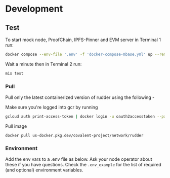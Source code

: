 # Development

## Test

To start mock node, ProofChain, IPFS-Pinner and EVM server in Terminal 1 run:

```bash
docker compose --env-file '.env' -f 'docker-compose-mbase.yml' up --remove-orphans
```

Wait a minute then in Terminal 2 run:

```elixir
mix test
```

### <span id="rudder_docker_pull">Pull</span>

Pull only the latest containerized version of rudder using the following -

Make sure you're logged into gcr by running

```bash
gcloud auth print-access-token | docker login -u oauth2accesstoken --password-stdin https://gcr.io
```

Pull image

```docker
docker pull us-docker.pkg.dev/covalent-project/network/rudder
```

### <span id="rudder_docker_env">Environment</span>

Add the env vars to a .env file as below. Ask your node operator about these if you have questions. Check the `.env_example` for the list of required (and optional) environment variables.